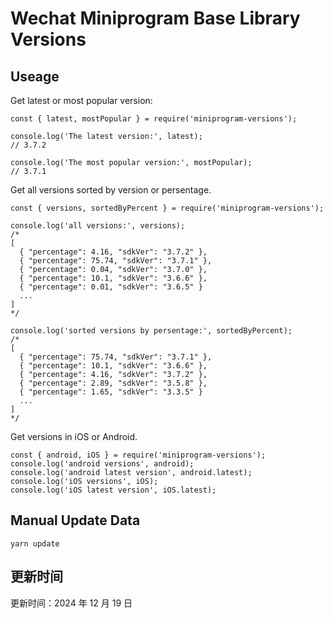 
# Wechat Miniprogram Base Library Versions

## Useage

Get latest or most popular version:

```;
const { latest, mostPopular } = require('miniprogram-versions');

console.log('The latest version:', latest);
// 3.7.2

console.log('The most popular version:', mostPopular);
// 3.7.1

```

Get all versions sorted by version or persentage.

```
const { versions, sortedByPercent } = require('miniprogram-versions');

console.log('all versions:', versions);
/*
[
  { "percentage": 4.16, "sdkVer": "3.7.2" },
  { "percentage": 75.74, "sdkVer": "3.7.1" },
  { "percentage": 0.04, "sdkVer": "3.7.0" },
  { "percentage": 10.1, "sdkVer": "3.6.6" },
  { "percentage": 0.01, "sdkVer": "3.6.5" }
  ...
]
*/

console.log('sorted versions by persentage:', sortedByPercent);
/*
[
  { "percentage": 75.74, "sdkVer": "3.7.1" },
  { "percentage": 10.1, "sdkVer": "3.6.6" },
  { "percentage": 4.16, "sdkVer": "3.7.2" },
  { "percentage": 2.89, "sdkVer": "3.5.8" },
  { "percentage": 1.65, "sdkVer": "3.3.5" }
  ...
]
*/
```

Get versions in iOS or Android.

```
const { android, iOS } = require('miniprogram-versions');
console.log('android versions', android);
console.log('android latest version', android.latest);
console.log('iOS versions', iOS);
console.log('iOS latest version', iOS.latest);
```

## Manual Update Data

```
yarn update
```

## 更新时间

更新时间：2024 年 12 月 19 日
